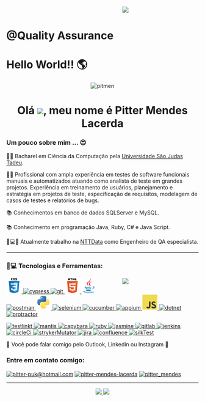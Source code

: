 <img align="right" width="200px" style="margin-top:-20px" src="https://user-images.githubusercontent.com/22378340/173125478-e6206125-8037-40fb-a85b-12819d1c2b0a.jpeg">
<h1>  @Quality Assurance </h1>
<h1>  Hello World!! 🌎 </h1>

<p align="center"> <img src="https://komarev.com/ghpvc/?username=pitmen&label=Profile%20views&color=0e75b6&style=flat" alt="pitmen" /> </p>

<h1 align = "center"> Olá <img src="https://media.giphy.com/media/hvRJCLFzcasrR4ia7z/giphy.gif" width="10px">, meu nome é Pitter Mendes Lacerda</h1>

### Um pouco sobre mim ... 😍

👨‍🎓 Bacharel em Ciência da Computação pela [Universidade São Judas Tadeu](https://www.usjt.br/).

🧑‍💻 Profissional com ampla experiência em testes de software funcionais manuais e automatizados atuando como analista de teste em grandes projetos. 
Experiência em treinamento de usuários, planejamento e estratégia em projetos de teste, especificação de requisitos, modelagem de casos de testes e relatórios de bugs. 

📚 Conhecimentos em banco de dados SQLServer e MySQL. 

📚 Conhecimento em programação Java, Ruby, C# e Java Script. 

🧑💻🚀 Atualmente trabalho na [NTTData](https://www.nttdata.com/global/en/) como Engenheiro de QA especialista.
 
******

### 🚀💻 Tecnologias e Ferramentas:

<img width="200px" align="right" src="https://user-images.githubusercontent.com/22378340/173125481-162d529e-f0a7-46ac-a562-21be2ca077aa.jpeg">

<p align="left"> 
 <a href="https://www.w3schools.com/css/" target="_blank" rel="noreferrer"> <img src="https://raw.githubusercontent.com/devicons/devicon/master/icons/css3/css3-original-wordmark.svg" alt="css3" width="40" height="40"/> </a> 
 <a href="https://www.cypress.io" target="_blank" rel="noreferrer"> <img src="https://raw.githubusercontent.com/simple-icons/simple-icons/6e46ec1fc23b60c8fd0d2f2ff46db82e16dbd75f/icons/cypress.svg" alt="cypress" width="40" height="40"/> </a> <a href="https://git-scm.com/" target="_blank" rel="noreferrer"> <img src="https://www.vectorlogo.zone/logos/git-scm/git-scm-icon.svg" alt="git" width="40" height="40"/> </a> 
 <a href="https://www.w3.org/html/" target="_blank" rel="noreferrer"> <img src="https://raw.githubusercontent.com/devicons/devicon/master/icons/html5/html5-original-wordmark.svg" alt="html5" width="40" height="40"/> </a> <a href="https://www.java.com" target="_blank" rel="noreferrer"> <img src="https://raw.githubusercontent.com/devicons/devicon/master/icons/java/java-original.svg" alt="java" width="40" height="40"/> </a> 
 <a href="https://postman.com" target="_blank" rel="noreferrer"> <img src="https://www.vectorlogo.zone/logos/getpostman/getpostman-icon.svg" alt="postman" width="40" height="40"/> </a> <a href="https://www.python.org" target="_blank" rel="noreferrer"> <img src="https://raw.githubusercontent.com/devicons/devicon/master/icons/python/python-original.svg" alt="python" width="40" height="40"/> </a> 
 <a href="https://www.selenium.dev" target="_blank" rel="noreferrer"> <img src="https://raw.githubusercontent.com/detain/svg-logos/780f25886640cef088af994181646db2f6b1a3f8/svg/selenium-logo.svg" alt="selenium" width="40" height="40"/> </a> 
 <a href="https://cucumber.io" target="_blank" rel="noreferrer"> <img src="https://cdn.jsdelivr.net/gh/devicons/devicon/icons/cucumber/cucumber-plain.svg" alt="cucumber" width="40" height="40"/> </a> <a href="http://appium.io" target="_blank" rel="noreferrer"> <img src="https://raw.githubusercontent.com/openjs-foundation/artwork/ac43961d1157f973c54f210cf5e0c9c45e3d3f10/projects/appium/appium-logo-stacked-grayscale.svg" alt="appium" width="40" height="40"/> </a> 
 <a href="https://developer.mozilla.org/en-US/docs/Web/JavaScript" target="_blank" rel="noreferrer"> <img src="https://raw.githubusercontent.com/devicons/devicon/master/icons/javascript/javascript-original.svg" alt="javascript" width="40" height="40"/> </a> 
 <a href="https://dotnet.microsoft.com/en-us/download" target="_blank" rel="noreferrer"> <img src="https://user-images.githubusercontent.com/22378340/173146361-7535e110-8f57-43a7-910e-8de4150152fa.svg" alt="dotnet" width="40" height="40"/> </a>
 <a href="https://www.protractortest.org/#/" target="_blank" rel="noreferrer"> <img src="https://user-images.githubusercontent.com/22378340/173146366-75261bcc-a606-45c1-8827-e5f5034d59e8.svg" alt="protractor" width="40" height="40"/> </a>
 
 <a href="https://testlink.org/" target="_blank" rel="noreferrer"> <img src="https://user-images.githubusercontent.com/22378340/173146369-3f8afb1e-1a09-404c-8b06-2ff76e3b1221.png" alt="testlinkt" width="40" height="40"/> </a>
 <a href="https://www.mantisbt.org/" target="_blank" rel="noreferrer"> <img src="https://user-images.githubusercontent.com/22378340/173146364-6a73eb37-e3e3-4d2d-8f74-8da9e5d86024.jpg" alt="mantis" width="40" height="40"/> </a>
 <a href="https://github.com/teamcapybara/capybara" target="_blank" rel="noreferrer"> <img src="https://user-images.githubusercontent.com/22378340/173149902-3c3132a7-bb60-4eee-865c-f899fb8cf1c2.jpg" alt="capybara" width="40" height="40"/> </a>
 <a href="https://www.ruby-lang.org/pt/documentation/" target="_blank" rel="noreferrer"> <img src="https://www.ruby-lang.org/images/header-ruby-logo.png" alt="ruby" width="40" height="40"/> </a>
 <a href="https://jasmine.github.io/" target="_blank" rel="noreferrer"> <img src="https://user-images.githubusercontent.com/22378340/173148065-ccc72bcc-a3ee-4d7e-9cf0-ee9f5c138e5b.svg" alt="jasmine" width="40" height="40"/> </a>
 <a href="https://gitlab.com/gitlab-org/gitlab" target="_blank" rel="noreferrer"> <img src="https://gitlab.com/uploads/-/system/project/avatar/278964/project_avatar.png?width=64" alt="gitlab" width="40" height="40"/> </a>
 <a href="https://www.jenkins.io/" target="_blank" rel="noreferrer"> <img src="https://user-images.githubusercontent.com/22378340/173148068-9ec3dcec-b130-4d93-9403-8f26a8513d71.svg" alt="jenkins" width="40" height="40"/> </a>
 <a href="https://circleci.com/" target="_blank" rel="noreferrer"> <img src="https://user-images.githubusercontent.com/22378340/173146356-ff1c884d-86d7-47cf-b51a-00b3ca1ef315.svg" alt="circleCi" width="40" height="40"/> </a>
 <a href="https://stryker-mutator.io/" target="_blank" rel="noreferrer"> <img src="https://stryker-mutator.io/images/stryker.svg" alt="strykerMutator" width="40" height="40"/> </a>
 <a href="https://jira.atlassian.com/" target="_blank" rel="noreferrer"> <img src="https://user-images.githubusercontent.com/22378340/173148060-3f7953ff-baff-4616-b8c9-29f554bd3b80.svg" alt="jira" width="40" height="40"/> </a>
 <a href="https://www.atlassian.com/br/software/confluence" target="_blank" rel="noreferrer"> <img src="https://user-images.githubusercontent.com/22378340/173148063-da9ddbe8-a383-4d6a-90a3-aa5ca3dc08b2.svg" alt="confluence" width="40" height="40"/> </a>
 <a href="https://www.microfocus.com/pt-br/products/silk-test/overview" target="_blank" rel="noreferrer"> <img src="https://user-images.githubusercontent.com/22378340/173146368-fbfab707-cf40-44c3-b513-922fb3932d36.png" alt="silkTest" width="40" height="40"/> </a>
</p>


💬 Você pode falar comigo pelo Outlook, Linkedin ou Instagram 🤩


<h3 align="left">Entre em contato comigo:</h3>
<p align="left">
<a href="mailto:pitter-puk@hotmail.com ?subject=Contato direcionado através do github" target="blank"><img align="center" src="https://user-images.githubusercontent.com/22378340/173155426-1be7cba2-fa57-4112-bef1-3d1a3c2073a5.svg" alt="pitter-puk@hotmail.com" height="30" width="40" /></a>
<a href="https://www.linkedin.com/in/pitter-mendes-lacerda" target="blank"><img align="center" src="https://raw.githubusercontent.com/rahuldkjain/github-profile-readme-generator/master/src/images/icons/Social/linked-in-alt.svg" alt="pitter-mendes-lacerda" height="30" width="40" /></a>
<a href="https://www.instagram.com/pitter_mendes" target="blank"><img align="center" src="https://raw.githubusercontent.com/rahuldkjain/github-profile-readme-generator/master/src/images/icons/Social/instagram.svg" alt="pitter_mendes" height="30" width="40" /></a>
</p>

******

<div align="center">
  <a href="https://github.com/pitmen">
  <img height="160px" display="flex" src="https://github-readme-stats-eight-theta.vercel.app/api?username=pitmen&show_icons=true&theme=algolia&include_all_commits=true&count_private=true"/>
  <img height="160px" display="flex" src="https://github-readme-stats-eight-theta.vercel.app/api/top-langs/?username=pitmen&layout=compact&langs_count=8&theme=algolia"/>
</div>
